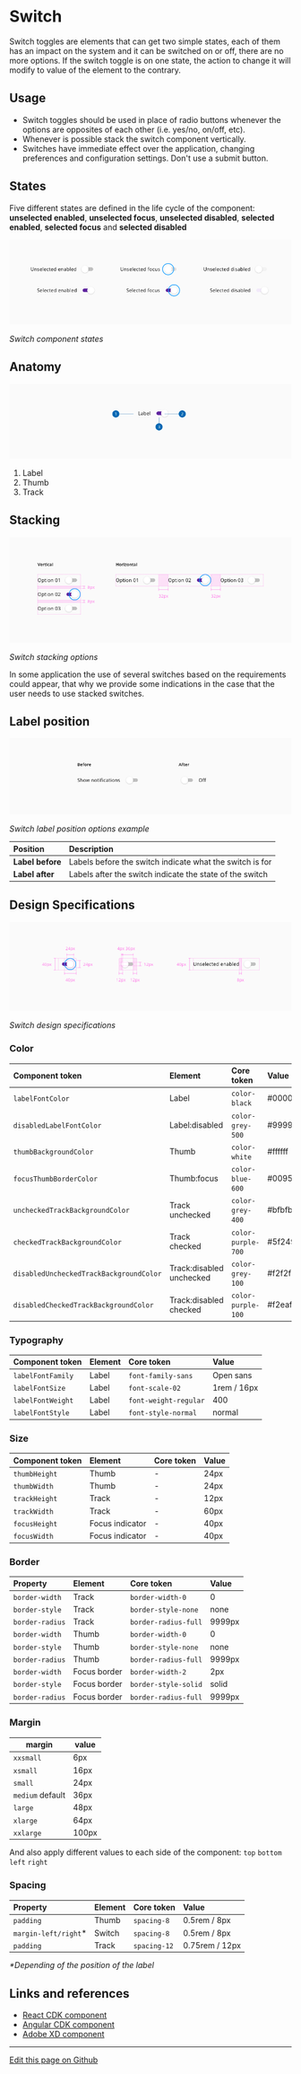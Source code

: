 # Switch

Switch toggles are elements that can get two simple states, each of them has an impact on the system and it can be switched on or off, there are no more options.
If the switch toggle is on one state, the action to change it will modify to value of the element to the contrary.

## Usage

- Switch toggles should be used in place of radio buttons whenever the options are opposites of each other (i.e. yes/no, on/off, etc).
- Whenever is possible stack the switch component vertically.
- Switches have immediate effect over the application, changing preferences and configuration settings. Don't use a submit button.

## States

Five different states are defined in the life cycle of the component: **unselected enabled**, **unselected focus**, **unselected disabled**, **selected enabled**, **selected focus** and **selected disabled**

![Switch component states](images/switch_states.png)

_Switch component states_

## Anatomy

![Switch component anatomy](images/switch_anatomy.png)

1. Label
2. Thumb
3. Track

## Stacking

![Switch stacking options](images/switch_stacking.png)

_Switch stacking options_

In some application the use of several switches based on the requirements could appear, that why we provide some indications in the case that the user needs to use stacked switches.

## Label position

![Switch label position options example](images/switch_label_position.png)

_Switch label position options example_

| Position         | Description                                               |
| :--------------- | :-------------------------------------------------------- |
| **Label before** | Labels before the switch indicate what the switch is for  |
| **Label after**  | Labels after the switch indicate the state of the switch  |


## Design Specifications


![Switch design specifications](images/switch_specs.png)

_Switch design specifications_


### Color

| Component token                           | Element                         | Core token          | Value     |
| :---------------------------------------- | :------------------------------ | :------------------ | :-------- |
| `labelFontColor`                          | Label                           | `color-black`       | #000000   |
| `disabledLabelFontColor`                  | Label:disabled                  | `color-grey-500`    | #999999   |
| `thumbBackgroundColor`                    | Thumb                           | `color-white`       | #ffffff   |
| `focusThumbBorderColor`                   | Thumb:focus                     | `color-blue-600`    | #0095ff   |
| `uncheckedTrackBackgroundColor`           | Track unchecked                 | `color-grey-400`    | #bfbfbf   |
| `checkedTrackBackgroundColor`             | Track checked                   | `color-purple-700`  | #5f249f   |
| `disabledUncheckedTrackBackgroundColor`   | Track:disabled unchecked        | `color-grey-100`    | #f2f2f2   |
| `disabledCheckedTrackBackgroundColor`     | Track:disabled checked          | `color-purple-100`  | #f2eafa   |


### Typography

| Component token                           | Element                         | Core token            | Value        |
| :---------------------------------------- | :------------------------------ | :-------------------- | :----------- |
| `labelFontFamily`                         | Label                           | `font-family-sans`    | Open sans    |
| `labelFontSize`                           | Label                           | `font-scale-02`       | 1rem / 16px  |
| `labelFontWeight`                         | Label                           | `font-weight-regular` | 400          |
| `labelFontStyle`                          | Label                           | `font-style-normal`   | normal       |


### Size

| Component token                           | Element                         | Core token            | Value        |
| :---------------------------------------- | :------------------------------ | :-------------------- | :----------- |
| `thumbHeight`                             | Thumb                           | -                     | 24px         |
| `thumbWidth`                              | Thumb                           | -                     | 24px         |
| `trackHeight`                             | Track                           | -                     | 12px         |
| `trackWidth`                              | Track                           | -                     | 60px         |
| `focusHeight`                             | Focus indicator                 | -                     | 40px         |
| `focusWidth`                              | Focus indicator                 | -                     | 40px         |


### Border

| Property                 | Element          | Core token                 | Value            |
| :----------------------- | :--------------- | :------------------------- | :--------------- |
| `border-width`           | Track            | `border-width-0`           | 0                |
| `border-style`           | Track            | `border-style-none`        | none             |
| `border-radius`          | Track            | `border-radius-full`       | 9999px           |
| `border-width`           | Thumb            | `border-width-0`           | 0                |
| `border-style`           | Thumb            | `border-style-none`        | none             |
| `border-radius`          | Thumb            | `border-radius-full`       | 9999px           |
| `border-width`           | Focus border     | `border-width-2`           | 2px              |
| `border-style`           | Focus border     | `border-style-solid`       | solid            |
| `border-radius`          | Focus border     | `border-radius-full`       | 9999px           |

### Margin

margin | value
-- | --
`xxsmall` | 6px
`xsmall` | 16px
`small` | 24px
`medium` default | 36px
`large` | 48px
`xlarge` | 64px
`xxlarge` | 100px

And also apply different values to each side of the component:
`top` `bottom` `left` `right`



### Spacing

| Property                  | Element                         | Core token            | Value                |
| :------------------------ | :------------------------------ | :-------------------- | :------------------- |
| `padding`                 | Thumb                           | `spacing-8`          | 0.5rem / 8px         |
| `margin-left/right`*      | Switch                          | `spacing-8`          | 0.5rem / 8px         |
| `padding`                 | Track                           | `spacing-12`          | 0.75rem / 12px       |

_*Depending of the position of the label_

## Links and references

* [React CDK component](https://developer.dxc.com/tools/react/next/#/components/switch)
* [Angular CDK component](https://developer.dxc.com/tools/angular/next/#/components/switch)
* [Adobe XD component](https://xd.adobe.com/view/7ca37e4b-ba71-44a2-91fe-5e15de3cdecd-29f0/)

____________________________________________________________

[Edit this page on Github](https://github.com/dxc-technology/halstack-style-guide/blob/master/guidelines/components/switch/README.md)

